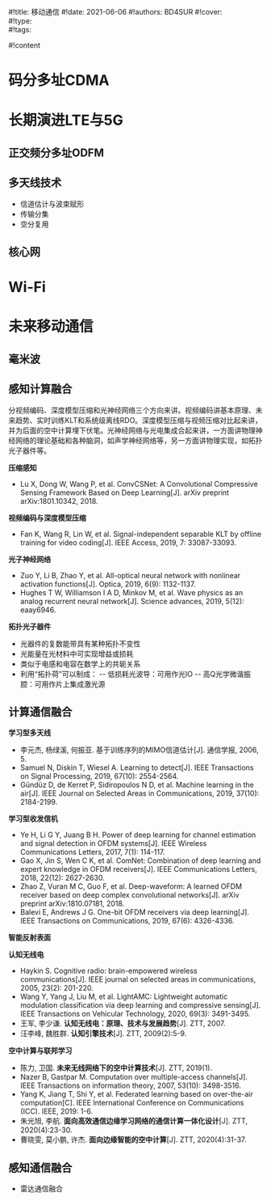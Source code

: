 #!title:    移动通信
#!date:     2021-06-06
#!authors:  BD4SUR
#!cover:    
#!type:     
#!tags:     

#!content

# 码分多址CDMA

# 长期演进LTE与5G

## 正交频分多址ODFM

## 多天线技术

- 信道估计与波束赋形
- 传输分集
- 空分复用

## 核心网

# Wi-Fi

# 未来移动通信

## 毫米波

## 感知计算融合

分视频编码、深度模型压缩和光神经网络三个方向来讲。视频编码讲基本原理、未来趋势、实时训练KLT和系统级离线RDO。深度模型压缩与视频压缩对比起来讲，并为后面的空中计算埋下伏笔。光神经网络与光电集成合起来讲，一方面讲物理神经网络的理论基础和各种脑洞，如声学神经网络等，另一方面讲物理实现，如拓扑光子器件等。

**压缩感知**

- Lu X, Dong W, Wang P, et al. ConvCSNet: A Convolutional Compressive Sensing Framework Based on Deep Learning[J]. arXiv preprint arXiv:1801.10342, 2018.

**视频编码与深度模型压缩**

- Fan K, Wang R, Lin W, et al. Signal-independent separable KLT by offline training for video coding[J]. IEEE Access, 2019, 7: 33087-33093.

**光子神经网络**

- Zuo Y, Li B, Zhao Y, et al. All-optical neural network with nonlinear activation functions[J]. Optica, 2019, 6(9): 1132-1137.
- Hughes T W, Williamson I A D, Minkov M, et al. Wave physics as an analog recurrent neural network[J]. Science advances, 2019, 5(12): eaay6946.

**拓扑光子器件**

- 光器件的复数能带具有某种拓扑不变性
- 光能量在光材料中可实现增益或损耗
- 类似于电感和电容在数学上的共轭关系
- 利用“拓扑荷”可以制成：
-- 低损耗光波导：可用作光IO
-- 高Q光学微谐振腔：可用作片上集成激光源

## 计算通信融合

**学习型多天线**

- 李元杰, 杨绿溪, 何振亚. 基于训练序列的MIMO信道估计[J]. 通信学报, 2006, 5.
- Samuel N, Diskin T, Wiesel A. Learning to detect[J]. IEEE Transactions on Signal Processing, 2019, 67(10): 2554-2564.
- Gündüz D, de Kerret P, Sidiropoulos N D, et al. Machine learning in the air[J]. IEEE Journal on Selected Areas in Communications, 2019, 37(10): 2184-2199.

**学习型收发信机**

- Ye H, Li G Y, Juang B H. Power of deep learning for channel estimation and signal detection in OFDM systems[J]. IEEE Wireless Communications Letters, 2017, 7(1): 114-117.
- Gao X, Jin S, Wen C K, et al. ComNet: Combination of deep learning and expert knowledge in OFDM receivers[J]. IEEE Communications Letters, 2018, 22(12): 2627-2630.
- Zhao Z, Vuran M C, Guo F, et al. Deep-waveform: A learned OFDM receiver based on deep complex convolutional networks[J]. arXiv preprint arXiv:1810.07181, 2018.
- Balevi E, Andrews J G. One-bit OFDM receivers via deep learning[J]. IEEE Transactions on Communications, 2019, 67(6): 4326-4336.

**智能反射表面**

**认知无线电**

- Haykin S. Cognitive radio: brain-empowered wireless communications[J]. IEEE journal on selected areas in communications, 2005, 23(2): 201-220.
- Wang Y, Yang J, Liu M, et al. LightAMC: Lightweight automatic modulation classification via deep learning and compressive sensing[J]. IEEE Transactions on Vehicular Technology, 2020, 69(3): 3491-3495.
- 王军, 李少谦. **认知无线电：原理、技术与发展趋势**[J]. ZTT, 2007.
- 汪李峰, 魏胜群. **认知引擎技术**[J]. ZTT, 2009(2):5-9.

**空中计算与联邦学习**

- 陈力, 卫国. **未来无线网络下的空中计算技术**[J]. ZTT, 2019(1).
- Nazer B, Gastpar M. Computation over multiple-access channels[J]. IEEE Transactions on information theory, 2007, 53(10): 3498-3516.
- Yang K, Jiang T, Shi Y, et al. Federated learning based on over-the-air computation[C]. IEEE International Conference on Communications (ICC). IEEE, 2019: 1-6.
- 朱光旭, 李航. **面向高效通信边缘学习网络的通信计算一体化设计**[J]. ZTT, 2020(4):23-30.
- 曹晓雯, 莫小鹏, 许杰. **面向边缘智能的空中计算**[J]. ZTT, 2020(4):31-37.

## 感知通信融合

- 雷达通信融合
